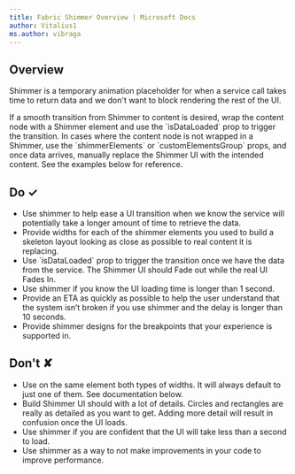```yaml
---
title: Fabric Shimmer Overview | Microsoft Docs
author: Vitalius1
ms.author: vibraga
---
```


## Overview
Shimmer is a temporary animation placeholder for when a service call takes time to return data and we don&#39;t want to block rendering the rest of the UI.

If a smooth transition from Shimmer to content is desired, wrap the content node with a Shimmer element and use the &#x60;isDataLoaded&#x60; prop to trigger the transition. In cases where the content node is not wrapped in a Shimmer, use the &#x60;shimmerElements&#x60; or &#x60;customElementsGroup&#x60; props, and once data arrives, manually replace the Shimmer UI with the intended content. See the examples below for reference.



## Do &#10003;

- Use shimmer to help ease a UI transition when we know the service will potentially take a longer amount of time to retrieve the data.
- Provide widths for each of the shimmer elements you used to build a skeleton layout looking as close as possible to real content it is replacing.
- Use &#x60;isDataLoaded&#x60; prop to trigger the transition once we have the data from the service. The Shimmer UI should Fade out while the real UI Fades In.
- Use shimmer if you know the UI loading time is longer than 1 second.
- Provide an ETA as quickly as possible to help the user understand that the system isn’t broken if you use shimmer and the delay is longer than 10 seconds.
- Provide shimmer designs for the breakpoints that your experience is supported in.

## Don't &#10008;

- Use on the same element both types of widths. It will always default to just one of them. See documentation below.
- Build Shimmer UI should with a lot of details. Circles and rectangles are really as detailed as you want to get. Adding more detail will result in confusion once the UI loads.
- Use shimmer if you are confident that the UI will take less than a second to load.
- Use shimmer as a way to not make improvements in your code to improve performance.